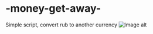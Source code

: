 # -money-get-away-
Simple script, convert rub to another currency
![Image alt](https://sun9-38.userapi.com/HQInxo7VMC74Ql1DXFRcr-p1bfYP3QEJXzMvxQ/me8MXPt5zdI.jpg)
